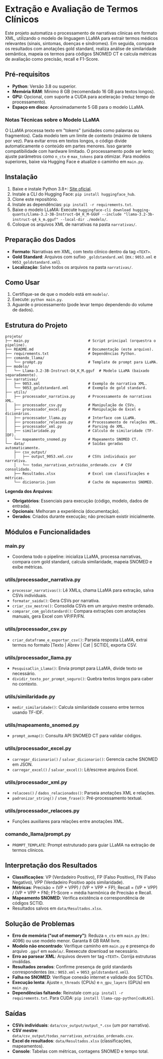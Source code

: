 # Extração e Avaliação de Termos Clínicos

Este projeto automatiza o processamento de narrativas clínicas em formato XML, utilizando o modelo de linguagem LLaMA para extrair termos médicos relevantes (sinais, sintomas, doenças e síndromes). Em seguida, compara os resultados com anotações gold standard, realiza análise de similaridade semântica, mapeia os termos para códigos SNOMED CT e calcula métricas de avaliação como precisão, recall e F1-Score.

## Pré-requisitos

- **Python**: Versão 3.8 ou superior.
- **Memória RAM**: Mínimo 8 GB (recomendado 16 GB para textos longos).
- **GPU**: Opcional, com suporte a CUDA para aceleração (reduz tempo de processamento).
- **Espaço em disco**: Aproximadamente 5 GB para o modelo LLaMA.

### Notas Técnicas sobre o Modelo LLaMA
O LLaMA processa texto em "tokens" (unidades como palavras ou fragmentos). Cada modelo tem um limite de contexto (máximo de tokens por vez). Para evitar erros em textos longos, o código divide automaticamente o conteúdo em partes menores. Isso garante compatibilidade com hardware limitado. O processamento pode ser lento; ajuste parâmetros como `n_ctx` e `max_tokens` para otimizar. Para modelos superiores, baixe via Hugging Face e atualize o caminho em `main.py`.

## Instalação

1. Baixe e instale Python 3.8+: [Site oficial](https://www.python.org/downloads/).
2. Instale a CLI do Hugging Face: `pip install huggingface_hub`.
3. Clone este repositório.
4. Instale as dependências: `pip install -r requirements.txt`.
5. Baixe o modelo LLaMA: Execute `huggingface-cli download hugging-quants/Llama-3.2-3B-Instruct-Q4_K_M-GGUF --include "llama-3.2-3b-instruct-q4_k_m.gguf" --local-dir ./modelo/`.
6. Coloque os arquivos XML de narrativas na pasta `narrativas/`.

## Preparação dos Dados

- **Formato**: Narrativas em XML, com texto clínico dentro da tag `<TEXT>`.
- **Gold Standard**: Arquivos com sufixo `_goldstandard.xml` (ex.: `9053.xml` e `9053_goldstandard.xml`).
- **Localização**: Salve todos os arquivos na pasta `narrativas/`.

## Como Usar

1. Certifique-se de que o modelo está em `modelo/`.
2. Execute: `python main.py`.
3. Aguarde o processamento (pode levar tempo dependendo do volume de dados).

## Estrutura do Projeto

```
projeto/
├── main.py                           # Script principal (orquestra o pipeline).
├── README.md                         # Documentação (este arquivo).
├── requirements.txt                  # Dependências Python.
├── comando_llama/
│   └── prompt.py                     # Template de prompt para LLaMA.
├── modelo/
│   └── Llama-3.2-3B-Instruct-Q4_K_M.gguf  # Modelo LLaMA (baixado separadamente).
├── narrativas/
│   ├── 9053.xml                      # Exemplo de narrativa XML.
│   └── 9053_goldstandard.xml         # Exemplo de gold standard.
├── utils/
│   ├── processador_narrativa.py      # Processamento de narrativas XML.
│   ├── processador_csv.py            # Manipulação de CSVs.
│   ├── processador_excel.py          # Manipulação de Excel e dicionários.
│   ├── processador_llama.py          # Interface com LLaMA.
│   ├── processador_relacoes.py       # Processamento de relações XML.
│   ├── processador_xml.py            # Parsing de XML.
│   ├── similaridade.py               # Cálculo de similaridade (TF-IDF).
│   └── mapeamento_snomed.py          # Mapeamento SNOMED CT.
└── data/                             # Saídas geradas automaticamente.
    ├── csv_output/
    │   ├── output_9053.xml.csv       # CSVs individuais por narrativa.
    │   └── todas_narrativas_extraidas_ordenado.csv  # CSV consolidado.
    ├── Resultados.xlsx               # Excel com classificações e métricas.
    └── dicionario.json               # Cache de mapeamentos SNOMED.
```

**Legenda dos Arquivos**:
- **Obrigatórios**: Essenciais para execução (código, modelo, dados de entrada).
- **Opcionais**: Melhoram a experiência (documentação).
- **Gerados**: Criados durante execução; não precisam existir inicialmente.

## Módulos e Funcionalidades

### main.py
- Coordena todo o pipeline: inicializa LLaMA, processa narrativas, compara com gold standard, calcula similaridade, mapeia SNOMED e exibe métricas.

### utils/processador_narrativa.py
- `processar_narrativas()`: Lê XMLs, chama LLaMA para extração, salva CSVs individuais.
- `formatar_saida()`: Gera CSVs por narrativa.
- `criar_csv_mestre()`: Consolida CSVs em um arquivo mestre ordenado.
- `comparar_com_goldstandard()`: Compara extrações com anotações manuais, gera Excel com VP/FP/FN.

### utils/processador_csv.py
- `criar_dataframe_e_exportar_csv()`: Parseia resposta LLaMA, extrai termos no formato [Texto | Abrev | Cat | SCTID], exporta CSV.

### utils/processador_llama.py
- `PesquisaClin_Llama()`: Envia prompt para LLaMA, divide texto se necessário.
- `dividir_texto_por_prompt_seguro()`: Quebra textos longos para caber no contexto.

### utils/similaridade.py
- `medir_similaridade()`: Calcula similaridade cosseno entre termos usando TF-IDF.

### utils/mapeamento_snomed.py
- `prompt_avmap()`: Consulta API SNOMED CT para validar códigos.

### utils/processador_excel.py
- `carregar_dicionario()` / `salvar_dicionario()`: Gerencia cache SNOMED em JSON.
- `carregar_excel()` / `salvar_excel()`: Lê/escreve arquivos Excel.

### utils/processador_xml.py
- `relacoes()` / `dados_relacionados()`: Parseia anotações XML e relações.
- `padronizar_string()` / `stem_frase()`: Pré-processamento textual.

### utils/processador_relacoes.py
- Funções auxiliares para relações entre anotações XML.

### comando_llama/prompt.py
- `PROMPT_TEMPLATE`: Prompt estruturado para guiar LLaMA na extração de termos clínicos.

## Interpretação dos Resultados

- **Classificações**: VP (Verdadeiro Positivo), FP (Falso Positivo), FN (Falso Negativo), VPP (Verdadeiro Positivo após similaridade).
- **Métricas**: Precisão = (VP + VPP) / (VP + VPP + FP); Recall = (VP + VPP) / (VP + VPP + FN); F1-Score = média harmônica de Precisão e Recall.
- **Mapeamento SNOMED**: Verifica existência e correspondência de códigos SCTID.
- Resultados salvos em `data/Resultados.xlsx`.

## Solução de Problemas

- **Erro de memória ("out of memory")**: Reduza `n_ctx` em `main.py` (ex.: 4096) ou use modelo menor. Garanta 8 GB RAM livre.
- **Modelo não encontrado**: Verifique caminho em `main.py` e presença do arquivo `.gguf` em `modelo/`. Reexecute download se necessário.
- **Erro ao parsear XML**: Arquivos devem ter tag `<TEXT>`. Corrija estruturas inválidas.
- **Resultados zerados**: Confirme presença de gold standards correspondentes (ex.: `9053.xml` + `9053_goldstandard.xml`).
- **Falha no SNOMED**: Verifique conexão internet e validade dos SCTIDs.
- **Execução lenta**: Ajuste `n_threads` (CPUs) e `n_gpu_layers` (GPUs) em `main.py`.
- **Dependências faltando**: Reinstale com `pip install -r requirements.txt`. Para CUDA: `pip install llama-cpp-python[cuBLAS]`.

## Saídas

- **CSVs individuais**: `data/csv_output/output_*.csv` (um por narrativa).
- **CSV mestre**: `data/csv_output/todas_narrativas_extraidas_ordenado.csv`.
- **Excel de resultados**: `data/Resultados.xlsx` (classificações, mapeamentos).
- **Console**: Tabelas com métricas, contagens SNOMED e tempo total.

